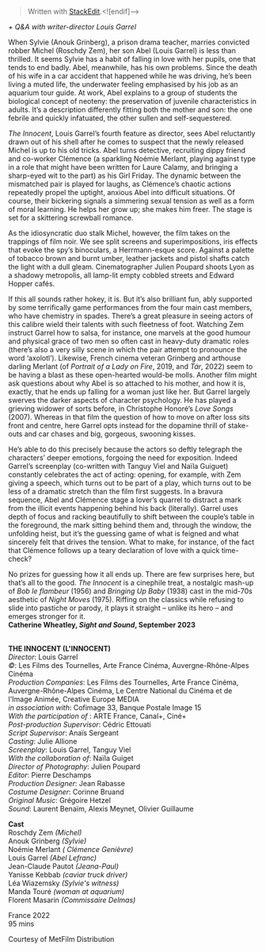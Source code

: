 


> Written with [StackEdit](https://stackedit.io/).<![endif]-->

_+ Q&A with writer-director Louis Garrel_

When Sylvie (Anouk Grinberg), a prison drama teacher, marries convicted robber Michel (Roschdy Zem), her son Abel (Louis Garrel) is less than thrilled. It seems Sylvie has a habit of falling in love with her pupils, one that tends to end badly. Abel, meanwhile, has his own problems. Since the death of his wife in a car accident that happened while he was driving, he’s been living a muted life, the underwater feeling emphasised by his job as an aquarium tour guide. At work, Abel explains to a group of students the biological concept of neoteny: the preservation of juvenile characteristics in adults. It’s a description differently fitting both the mother and son: the one febrile and quickly infatuated, the other sullen and self-sequestered.

_The Innocent_, Louis Garrel’s fourth feature as director, sees Abel reluctantly drawn out of his shell after he comes to suspect that the newly released Michel is up to his old tricks. Abel turns detective, recruiting dippy friend and co-worker Clémence (a sparkling Noémie Merlant, playing against type in a role that might have been written for Laure Calamy, and bringing a sharp-eyed wit to the part) as his Girl Friday. The dynamic between the mismatched pair is played for laughs, as Clémence’s chaotic actions repeatedly propel the uptight, anxious Abel into difficult situations. Of course, their bickering signals a simmering sexual tension as well as a form of moral learning. He helps her grow up; she makes him freer. The stage is set for a skittering screwball romance.

As the idiosyncratic duo stalk Michel, however, the film takes on the trappings of film noir. We see split screens and superimpositions, iris effects that evoke the spy’s binoculars, a Herrmann-esque score. Against a palette of tobacco brown and burnt umber, leather jackets and pistol shafts catch the light with a dull gleam. Cinematographer Julien Poupard shoots Lyon as a shadowy metropolis, all lamp-lit empty cobbled streets and Edward Hopper cafés.

If this all sounds rather hokey, it is. But it’s also brilliant fun, ably supported by some terrifically game performances from the four main cast members, who have chemistry in spades. There’s a great pleasure in seeing actors of this calibre wield their talents with such fleetness of foot. Watching Zem instruct Garrel how to salsa, for instance, one marvels at the good humour and physical grace of two men so often cast in heavy-duty dramatic roles (there’s also a very silly scene in which the pair attempt to pronounce the word ‘axolotl’). Likewise, French cinema veteran Grinberg and arthouse darling Merlant (of _Portrait of a Lady on Fire_, 2019, and _Tár_, 2022) seem to be having a blast as these open-hearted would-be molls. Another film might ask questions about why Abel is so attached to his mother, and how it is, exactly, that he ends up falling for a woman just like her. But Garrel largely swerves the darker aspects of character psychology. He has played a grieving widower of sorts before, in Christophe Honoré’s _Love Songs_ (2007). Whereas in that film the question of how to move on after loss sits front and centre, here Garrel opts instead for the dopamine thrill of stake-outs and car chases and big, gorgeous, swooning kisses.

He’s able to do this precisely because the actors so deftly telegraph the characters’ deeper emotions, forgoing the need for exposition. Indeed Garrel’s screenplay (co-written with Tanguy Viel and Naïla Guiguet) constantly celebrates the act of acting: opening, for example, with Zem giving a speech, which turns out to be part of a play, which turns out to be less of a dramatic stretch than the film first suggests. In a bravura sequence, Abel and Clémence stage a lover’s quarrel to distract a mark from the illicit events happening behind his back (literally). Garrel uses depth of focus and racking beautifully to shift between the couple’s table in the foreground, the mark sitting behind them and, through the window, the unfolding heist, but it’s the guessing game of what is feigned and what sincerely felt that drives the tension. What to make, for instance, of the fact that Clémence follows up a teary declaration of love with a quick time-check?

No prizes for guessing how it all ends up. There are few surprises here, but that’s all to the good. _The Innocent_ is a cinephile treat, a nostalgic mash-up of _Bob le flambeur_ (1956) and _Bringing Up Baby_ (1938) cast in the mid-70s aesthetic of _Night Moves_ (1975). Riffing on the classics while refusing to slide into pastiche or parody, it plays it straight – unlike its hero – and emerges stronger for it.  
**Catherine Wheatley, _Sight and Sound_, September 2023**  
<br>

**THE INNOCENT (L'INNOCENT)**  
_Director_: Louis Garrel  
_©_: Les Films des Tournelles, Arte France Cinéma, Auvergne-Rhône-Alpes Cinéma  
_Production Companies_: Les Films des Tournelles, Arte France Cinéma, Auvergne-Rhône-Alpes Cinéma, Le Centre National du Cinéma et de l'Image Animée, Creative Europe MEDIA  
_in association with_: Cofimage 33, Banque Postale Image 15  
_With the participation of_ : ARTE France, Canal+, Ciné+  
_Post-production Supervisor_: Cédric Ettouati  
_Script Supervisor_: Anaïs Sergeant  
_Casting_: Julie Allione  
_Screenplay_: Louis Garrel, Tanguy Viel  
_With the collaboration of_: Naïla Guiget  
_Director of Photography_: Julien Poupard  
_Editor_: Pierre Deschamps  
_Production Designer_: Jean Rabasse  
_Costume Designer_: Corinne Bruand  
_Original Music_: Grégoire Hetzel  
_Sound_: Laurent Benaïm, Alexis Meynet, Olivier Guillaume  

**Cast**   
Roschdy Zem _(Michel)_  
Anouk Grinberg _(Sylvie)_  
Noémie Merlant _( Clémence Genièvre)_  
Louis Garrel _(Abel Lefranc)_  
Jean-Claude Pautot _(Jeana-Paul)_  
Yanisse Kebbab _(caviar truck driver)_  
Léa Wiazemsky _(Sylvie's witness)_  
Manda Touré _(woman at aquarium)_  
Florent Masarin _(Commissaire Delmas)_  

France 2022  
95 mins  

Courtesy of MetFilm Distribution  
<!--stackedit_data:
eyJoaXN0b3J5IjpbLTIwNTgwNzk4NTEsNzMwOTk4MTE2XX0=
-->